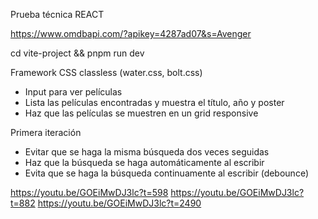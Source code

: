 Prueba técnica REACT

https://www.omdbapi.com/?apikey=4287ad07&s=Avenger

cd vite-project && pnpm run dev

Framework CSS classless (water.css, bolt.css)

- Input para ver películas
- Lista las películas encontradas y muestra el título, año y poster
- Haz que las películas se muestren en un grid responsive

Primera iteración

- Evitar que se haga la misma búsqueda dos veces seguidas
-  Haz que la búsqueda se haga automáticamente al escribir
-  Evita que se haga la búsqueda continuamente al escribir (debounce)

https://youtu.be/GOEiMwDJ3lc?t=598
https://youtu.be/GOEiMwDJ3lc?t=882
https://youtu.be/GOEiMwDJ3lc?t=2490